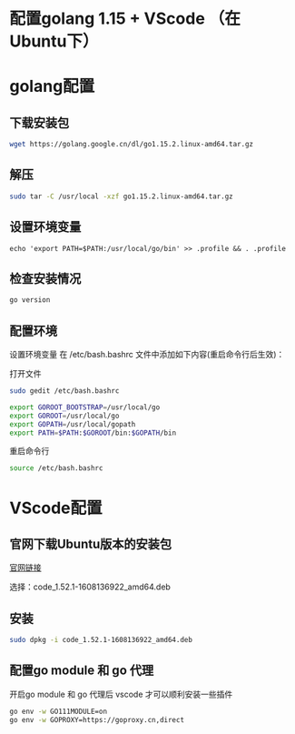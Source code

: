 # 配置golang 1.15 + VScode （在Ubuntu下）

# golang配置

## 下载安装包

```bash
wget https://golang.google.cn/dl/go1.15.2.linux-amd64.tar.gz
```

## 解压

```bash
sudo tar -C /usr/local -xzf go1.15.2.linux-amd64.tar.gz
```

## 设置环境变量

```bsah
echo 'export PATH=$PATH:/usr/local/go/bin' >> .profile && . .profile
```

## 检查安装情况

```bash
go version
```

## 配置环境

设置环境变量
在 /etc/bash.bashrc 文件中添加如下内容(重启命令行后生效)：

打开文件

```bash
sudo gedit /etc/bash.bashrc
```

```bash
export GOROOT_BOOTSTRAP=/usr/local/go
export GOROOT=/usr/local/go
export GOPATH=/usr/local/gopath
export PATH=$PATH:$GOROOT/bin:$GOPATH/bin
```

重启命令行

```bash
source /etc/bash.bashrc 
```



# VScode配置

## 官网下载Ubuntu版本的安装包

[官网链接](https://code.visualstudio.com/)

选择：code_1.52.1-1608136922_amd64.deb

## 安装

```bash
sudo dpkg -i code_1.52.1-1608136922_amd64.deb
```

## 配置go module 和 go 代理

开启go module 和 go 代理后 vscode 才可以顺利安装一些插件

```bash
go env -w GO111MODULE=on
go env -w GOPROXY=https://goproxy.cn,direct
```
